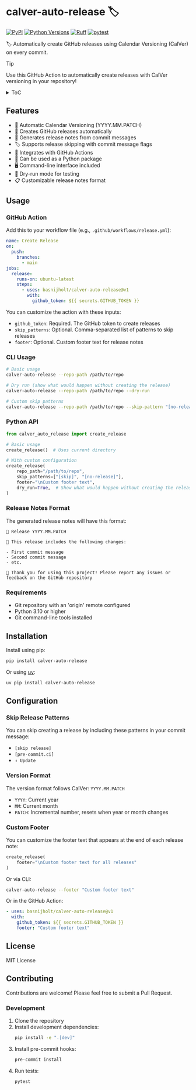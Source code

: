 # calver-auto-release 🏷️
[![PyPI](https://img.shields.io/pypi/v/calver-auto-release)](https://pypi.org/project/calver-auto-release/)
[![Python Versions](https://img.shields.io/pypi/pyversions/calver-auto-release)](https://pypi.org/project/calver-auto-release/)
[![Ruff](https://img.shields.io/endpoint?url=https://raw.githubusercontent.com/astral-sh/ruff/main/assets/badge/v2.json)](https://github.com/astral-sh/ruff)
[![pytest](https://github.com/basnijholt/calver-auto-release/actions/workflows/pytest.yml/badge.svg)](https://github.com/basnijholt/calver-auto-release/actions/workflows/pytest.yml)

🏷️ Automatically create GitHub releases using Calendar Versioning (CalVer) on every commit.

> [!TIP]
> Use this GitHub Action to automatically create releases with CalVer versioning in your repository!

<details>
<summary>ToC</summary>
<!-- START doctoc generated TOC please keep comment here to allow auto update -->
<!-- DON'T EDIT THIS SECTION, INSTEAD RE-RUN doctoc TO UPDATE -->
- [Features](#features)
- [Usage](#usage)
- [GitHub Action](#github-action)
- [Python API](#python-api)
- [Installation](#installation)
- [License](#license)
- [Contributing](#contributing)
<!-- END doctoc generated TOC please keep comment here to allow auto update -->
</details>

## Features
- 📅 Automatic Calendar Versioning (YYYY.MM.PATCH)
- 🤖 Creates GitHub releases automatically
- 📝 Generates release notes from commit messages
- 🏷️ Supports release skipping with commit message flags
- 🔄 Integrates with GitHub Actions
- 🐍 Can be used as a Python package
- 🖥️ Command-line interface included
- 🧪 Dry-run mode for testing
- 📋 Customizable release notes format

## Usage

### GitHub Action

Add this to your workflow file (e.g., `.github/workflows/release.yml`):

```yaml
name: Create Release
on:
  push:
    branches:
      - main
jobs:
  release:
    runs-on: ubuntu-latest
    steps:
      - uses: basnijholt/calver-auto-release@v1
        with:
          github_token: ${{ secrets.GITHUB_TOKEN }}
```

You can customize the action with these inputs:
- `github_token`: Required. The GitHub token to create releases
- `skip_patterns`: Optional. Comma-separated list of patterns to skip releases
- `footer`: Optional. Custom footer text for release notes


### CLI Usage
```bash
# Basic usage
calver-auto-release --repo-path /path/to/repo

# Dry run (show what would happen without creating the release)
calver-auto-release --repo-path /path/to/repo --dry-run

# Custom skip patterns
calver-auto-release --repo-path /path/to/repo --skip-pattern "[no-release]" --skip-pattern "[skip]"
```

### Python API
```python
from calver_auto_release import create_release

# Basic usage
create_release()  # Uses current directory

# With custom configuration
create_release(
    repo_path="/path/to/repo",
    skip_patterns=["[skip]", "[no-release]"],
    footer="\nCustom footer text",
    dry_run=True,  # Show what would happen without creating the release
)
```

### Release Notes Format
The generated release notes will have this format:
```
🚀 Release YYYY.MM.PATCH

📝 This release includes the following changes:

- First commit message
- Second commit message
- etc.

🙏 Thank you for using this project! Please report any issues or feedback on the GitHub repository
```

### Requirements
- Git repository with an 'origin' remote configured
- Python 3.10 or higher
- Git command-line tools installed

## Installation

Install using pip:
```bash
pip install calver-auto-release
```

Or using [uv](https://github.com/astral-sh/uv):
```bash
uv pip install calver-auto-release
```

## Configuration

### Skip Release Patterns

You can skip creating a release by including these patterns in your commit message:
- `[skip release]`
- `[pre-commit.ci]`
- `⬆️ Update`

### Version Format

The version format follows CalVer: `YYYY.MM.PATCH`
- `YYYY`: Current year
- `MM`: Current month
- `PATCH`: Incremental number, resets when year or month changes

### Custom Footer

You can customize the footer text that appears at the end of each release note:

```python
create_release(
    footer="\nCustom footer text for all releases"
)
```

Or via CLI:
```bash
calver-auto-release --footer "Custom footer text"
```

Or in the GitHub Action:
```yaml
- uses: basnijholt/calver-auto-release@v1
  with:
    github_token: ${{ secrets.GITHUB_TOKEN }}
    footer: "Custom footer text"
```

## License

MIT License

## Contributing

Contributions are welcome! Please feel free to submit a Pull Request.

### Development

1. Clone the repository
2. Install development dependencies:
   ```bash
   pip install -e ".[dev]"
   ```
3. Install pre-commit hooks:
   ```bash
   pre-commit install
   ```
4. Run tests:
   ```bash
   pytest
   ```
